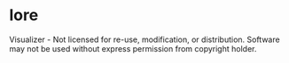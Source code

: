 # lore
Visualizer - Not licensed for re-use, modification, or distribution. Software may not be used without express permission from copyright holder.
